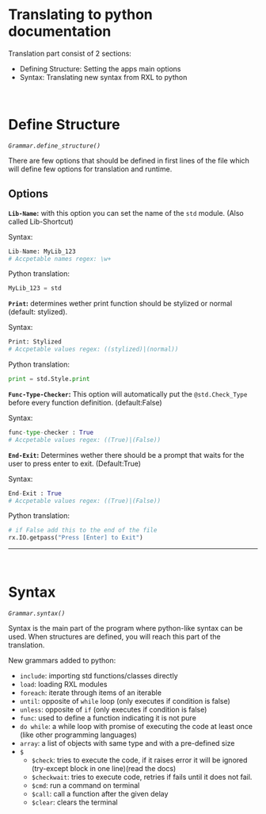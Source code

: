 # Translating to python documentation

Translation part consist of 2 sections:

- Defining Structure: Setting the apps main options
- Syntax: Translating new syntax from RXL to python

<br>

# Define Structure

*`Grammar.define_structure()`*

There are few options that should be defined in first lines of the file which will define few options for translation and runtime.

## Options

**`Lib-Name`:** with this option you can set the name of the `std` module. (Also called Lib-Shortcut)

Syntax:

```python
Lib-Name: MyLib_123
# Accpetable names regex: \w+
```

Python translation:

```python
MyLib_123 = std
```

**`Print`:** determines wether print function should be stylized or normal (default: stylized).

Syntax:

```python
Print: Stylized
# Accpetable values regex: ((stylized)|(normal))
```

Python translation:

```python
print = std.Style.print
```

**`Func-Type-Checker`:** This option will automatically put the `@std.Check_Type` before every function definition. (default:False)

Syntax:

```python
func-type-checker : True
# Accpetable values regex: ((True)|(False))
```

**`End-Exit`:** Determines wether there should be a prompt that waits for the user to press enter to exit. (Default:True)

Syntax:

```python
End-Exit : True
# Accpetable values regex: ((True)|(False))
```

Python translation:

```python
# if False add this to the end of the file
rx.IO.getpass("Press [Enter] to Exit")
```

---

<br>


# Syntax

*`Grammar.syntax()`*

Syntax is the main part of the program where python-like syntax can be used. When structures are defined, you will reach this part of the translation.

New grammars added to python:

- `include`: importing std functions/classes directly
- `load`: loading RXL modules
- `foreach`: iterate through items of an iterable
- `until`: opposite of `while` loop (only executes if condition is false)
- `unless`: opposite of `if` (only executes if condition is false)
- `func`: used to define a function indicating it is not pure
- `do while`: a while loop with promise of executing the code at least once (like other programming languages)
- `array`: a list of objects with same type and with a pre-defined size
- `$`
  - `$check`: tries to execute the code, if it raises error it will be ignored (try-except block in one line)(read the docs)
  - `$checkwait`: tries to execute code, retries if fails until it does not fail.
  - `$cmd`: run a command on terminal
  - `$call`: call a function after the given delay
  - `$clear`: clears the terminal
